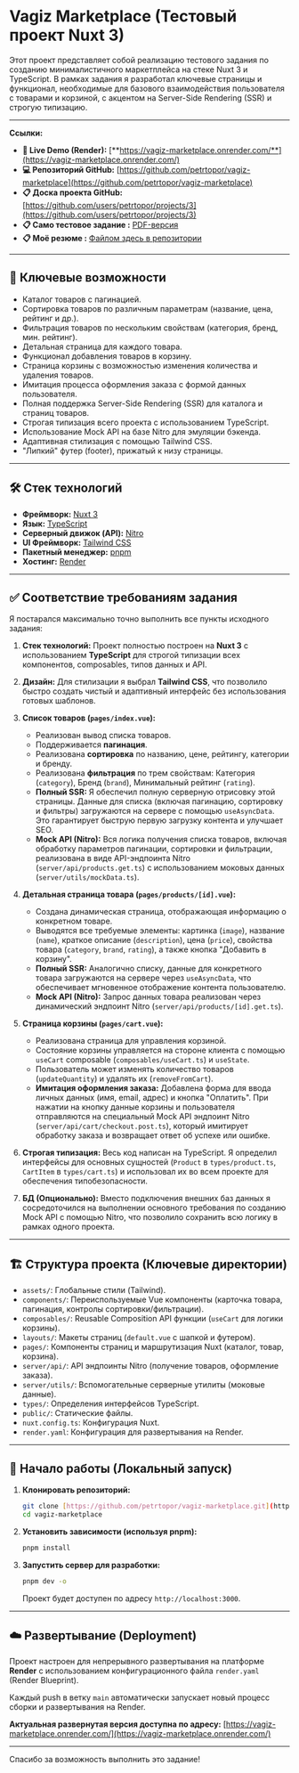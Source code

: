 # Vagiz Marketplace (Tecтовый проект Nuxt 3)

Этот проект представляет собой реализацию тестового задания по созданию минималистичного маркетплейса на стеке Nuxt 3 и TypeScript. В рамках задания я разработал ключевые страницы и функционал, необходимые для базового взаимодействия пользователя с товарами и корзиной, с акцентом на Server-Side Rendering (SSR) и строгую типизацию.

---

**Ссылки:**

- **🚀 Live Demo (Render):** [**https://vagiz-marketplace.onrender.com/**](https://vagiz-marketplace.onrender.com/)
- **💻 Репозиторий GitHub:** [https://github.com/petrtopor/vagiz-marketplace](https://github.com/petrtopor/vagiz-marketplace)
- **📋 Доска проекта GitHub:** [https://github.com/users/petrtopor/projects/3](https://github.com/users/petrtopor/projects/3)
- **📋 Само тестовое задание :** [PDF-версия](<https://github.com/petrtopor/vagiz-marketplace/blob/main/assets/QTIM%20%D1%82%D0%B5%D1%81%D1%82%D0%BE%D0%B2%D0%BE%D0%B5%20%D0%B7%D0%B0%D0%B4%D0%B0%D0%BD%D0%B8%D0%B5%20(hard)%20-%20%D1%84%D1%80%D0%BE%D0%BD%D1%82.pdf>)
- **📋 Moё pезюме :** [Файлом здесь в репозитории](https://github.com/petrtopor/vagiz-marketplace/blob/main/assets/Mo%D1%91%20pe%D0%B7%D1%8E%D0%BCe.pdf)

---

## 🌟 Ключевые возможности

- Каталог товаров с пагинацией.
- Сортировка товаров по различным параметрам (название, цена, рейтинг и др.).
- Фильтрация товаров по нескольким свойствам (категория, бренд, мин. рейтинг).
- Детальная страница для каждого товара.
- Функционал добавления товаров в корзину.
- Страница корзины с возможностью изменения количества и удаления товаров.
- Имитация процесса оформления заказа с формой данных пользователя.
- Полная поддержка Server-Side Rendering (SSR) для каталога и страниц товаров.
- Строгая типизация всего проекта с использованием TypeScript.
- Использование Mock API на базе Nitro для эмуляции бэкенда.
- Адаптивная стилизация с помощью Tailwind CSS.
- "Липкий" футер (footer), прижатый к низу страницы.

---

## 🛠️ Стек технологий

- **Фреймворк:** [Nuxt 3](https://nuxt.com/)
- **Язык:** [TypeScript](https://www.typescriptlang.org/)
- **Серверный движок (API):** [Nitro](https://nitro.unjs.io/)
- **UI Фреймворк:** [Tailwind CSS](https://tailwindcss.com/)
- **Пакетный менеджер:** [pnpm](https://pnpm.io/)
- **Хостинг:** [Render](https://render.com/)

---

## ✅ Соответствие требованиям задания

Я постарался максимально точно выполнить все пункты исходного задания:

1.  **Стек технологий:** Проект полностью построен на **Nuxt 3** с использованием **TypeScript** для строгой типизации всех компонентов, composables, типов данных и API.

2.  **Дизайн:** Для стилизации я выбрал **Tailwind CSS**, что позволило быстро создать чистый и адаптивный интерфейс без использования готовых шаблонов.

3.  **Список товаров (`pages/index.vue`):**

    - Реализован вывод списка товаров.
    - Поддерживается **пагинация**.
    - Реализована **сортировка** по названию, цене, рейтингу, категории и бренду.
    - Реализована **фильтрация** по трем свойствам: Категория (`category`), Бренд (`brand`), Минимальный рейтинг (`rating`).
    - **Полный SSR:** Я обеспечил полную серверную отрисовку этой страницы. Данные для списка (включая пагинацию, сортировку и фильтры) загружаются на сервере с помощью `useAsyncData`. Это гарантирует быструю первую загрузку контента и улучшает SEO.
    - **Mock API (Nitro):** Вся логика получения списка товаров, включая обработку параметров пагинации, сортировки и фильтрации, реализована в виде API-эндпоинта Nitro (`server/api/products.get.ts`) с использованием моковых данных (`server/utils/mockData.ts`).

4.  **Детальная страница товара (`pages/products/[id].vue`):**

    - Создана динамическая страница, отображающая информацию о конкретном товаре.
    - Выводятся все требуемые элементы: картинка (`image`), название (`name`), краткое описание (`description`), цена (`price`), свойства товара (`category`, `brand`, `rating`), а также кнопка "Добавить в корзину".
    - **Полный SSR:** Аналогично списку, данные для конкретного товара загружаются на сервере через `useAsyncData`, что обеспечивает мгновенное отображение контента пользователю.
    - **Mock API (Nitro):** Запрос данных товара реализован через динамический эндпоинт Nitro (`server/api/products/[id].get.ts`).

5.  **Страница корзины (`pages/cart.vue`):**

    - Реализована страница для управления корзиной.
    - Состояние корзины управляется на стороне клиента с помощью `useCart` composable (`composables/useCart.ts`) и `useState`.
    - Пользователь может изменять количество товаров (`updateQuantity`) и удалять их (`removeFromCart`).
    - **Имитация оформления заказа:** Добавлена форма для ввода личных данных (имя, email, адрес) и кнопка "Оплатить". При нажатии на кнопку данные корзины и пользователя отправляются на специальный Mock API эндпоинт Nitro (`server/api/cart/checkout.post.ts`), который имитирует обработку заказа и возвращает ответ об успехе или ошибке.

6.  **Строгая типизация:** Весь код написан на TypeScript. Я определил интерфейсы для основных сущностей (`Product` в `types/product.ts`, `CartItem` в `types/cart.ts`) и использовал их во всем проекте для обеспечения типобезопасности.

7.  **БД (Опционально):** Вместо подключения внешних баз данных я сосредоточился на выполнении основного требования по созданию Mock API с помощью Nitro, что позволило сохранить всю логику в рамках одного проекта.

---

## 🏗️ Структура проекта (Ключевые директории)

- `assets/`: Глобальные стили (Tailwind).
- `components/`: Переиспользуемые Vue компоненты (карточка товара, пагинация, контролы сортировки/фильтрации).
- `composables/`: Reusable Composition API функции (`useCart` для логики корзины).
- `layouts/`: Макеты страниц (`default.vue` с шапкой и футером).
- `pages/`: Компоненты страниц и маршрутизация Nuxt (каталог, товар, корзина).
- `server/api/`: API эндпоинты Nitro (получение товаров, оформление заказа).
- `server/utils/`: Вспомогательные серверные утилиты (моковые данные).
- `types/`: Определения интерфейсов TypeScript.
- `public/`: Статические файлы.
- `nuxt.config.ts`: Конфигурация Nuxt.
- `render.yaml`: Конфигурация для развертывания на Render.

---

## 🚀 Начало работы (Локальный запуск)

1.  **Клонировать репозиторий:**

    ```bash
    git clone [https://github.com/petrtopor/vagiz-marketplace.git](https://github.com/petrtopor/vagiz-marketplace.git)
    cd vagiz-marketplace
    ```

2.  **Установить зависимости (используя pnpm):**

    ```bash
    pnpm install
    ```

3.  **Запустить сервер для разработки:**
    ```bash
    pnpm dev -o
    ```
    Проект будет доступен по адресу `http://localhost:3000`.

---

## ☁️ Развертывание (Deployment)

Проект настроен для непрерывного развертывания на платформе **Render** с использованием конфигурационного файла `render.yaml` (Render Blueprint).

Каждый push в ветку `main` автоматически запускает новый процесс сборки и развертывания на Render.

**Актуальная развернутая версия доступна по адресу:** [https://vagiz-marketplace.onrender.com/](https://vagiz-marketplace.onrender.com/)

---

Спасибо за возможность выполнить это задание!
